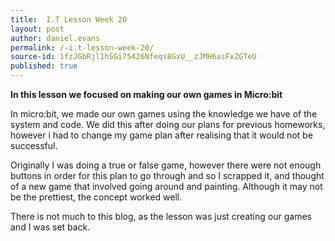 ```yaml
---
title:  I.T Lesson Week 20
layout: post
author: daniel.evans
permalink: /-i.t-lesson-week-20/
source-id: 1fzJGbRjl1hSGi75426Nfeqs8GxU__zJMH6asFxZGTeU
published: true
---
```

**In this lesson we focused on making our own games in Micro:bit**

In micro:bit, we made our own games using the knowledge we have of the system and code. We did this after doing our plans for previous homeworks, however i had to change my game plan after realising that it would not be successful.

Originally I was doing a true or false game, however there were not enough buttons in order for this plan to go through and so I scrapped it, and thought of a new game that involved going around and painting. Although it may not be the prettiest, the concept worked well.

There is not much to this blog, as the lesson was just creating our games and I was set back.

